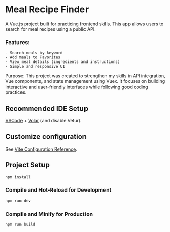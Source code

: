 # Meal Recipe Finder
A Vue.js project built for practicing frontend skills. This app allows users to search for meal recipes using a public API.

  ### Features:
    - Search meals by keyword
    - Add meals to Favorites
    - View meal details (ingredients and instructions)
    - Simple and responsive UI

Purpose:
This project was created to strengthen my skills in API integration, Vue components, and state management using Vuex. It focuses on building interactive and user-friendly interfaces while following good coding practices.


## Recommended IDE Setup
[VSCode](https://code.visualstudio.com/) + [Volar](https://marketplace.visualstudio.com/items?itemName=Vue.volar) (and disable Vetur).

## Customize configuration
See [Vite Configuration Reference](https://vite.dev/config/).

## Project Setup
```sh
npm install
```

### Compile and Hot-Reload for Development

```sh
npm run dev
```

### Compile and Minify for Production

```sh
npm run build
```
